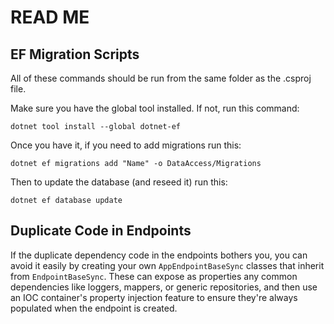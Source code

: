 # READ ME

## EF Migration Scripts

All of these commands should be run from the same folder as the .csproj file.

Make sure you have the global tool installed. If not, run this command:

```
dotnet tool install --global dotnet-ef
```

Once you have it, if you need to add migrations run this:

```
dotnet ef migrations add "Name" -o DataAccess/Migrations
```

Then to update the database (and reseed it) run this:

```
dotnet ef database update
```

## Duplicate Code in Endpoints

If the duplicate dependency code in the endpoints bothers you, you can avoid it easily by creating your own `AppEndpointBaseSync` classes that inherit from `EndpointBaseSync`. These can expose as properties any common dependencies like loggers, mappers, or generic repositories, and then use an IOC container's property injection feature to ensure they're always populated when the endpoint is created.